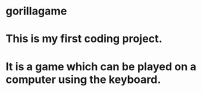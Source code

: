 # gorillagame
# This is my first coding project. 
# It is a game which can be played on a computer using the keyboard.

